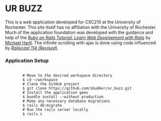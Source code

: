<h1>UR BUZZ</h1>
<p>
	This is a web application developed for CSC210 at the University of Rochester. This site itself has no affiliation with the University of Rochester. Much of the application foundation was developed with the guidance and help of the <a href="https://www.railstutorial.org/"><em>Ruby on Rails Tutorial: Learn Web Development with Rails</em></a> by <a href="http://www.michaelhartl.com/">Michael Hartl</a>. The infinite scrolling with ajax is done using code influenced by <a href="https://www.youtube.com/watch?v=PQX2fgB6y10"><em>Railscast 114 (Revised)</em></a>.
</p>
<h3>Application Setup</h3>
<pre>
	<code>
		# Move to the desired workspace directory
		$ cd ~/workspace
		# Clone the GitHub project
		$ git clone https://github.com/sbudker/ur_buzz.git
		# Install the application gems
		$ bundle install --without production
		# Make any necessary database migrations
		$ rails db:migrate
		# Run the rails server locally
		$ rails s
	</code>
</pre>
